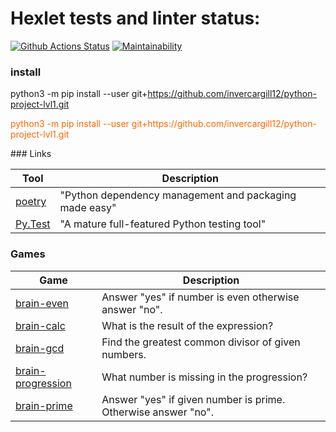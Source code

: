 # Hexlet tests and linter status:

[![Github Actions Status](https://github.com/noreplyyyy/python-project-49/workflows/hexlet-check/badge.svg)](https://github.com/noreplyyyy/python-project-49/actions)
[![Maintainability](https://api.codeclimate.com/v1/badges/ae622f279bc49ff6815b/maintainability)](https://codeclimate.com/github/noreplyyyy/python-project-49/maintainability)
### install
python3 -m pip install --user git+https://github.com/invercargill12/python-project-lvl1.git
<p><span style="color: #ff6600;">python3 -m pip install --user git+https://github.com/invercargill12/python-project-lvl1.git </span></p>
### Links

| Tool                                                                        | Description                                             |
|-----------------------------------------------------------------------------|---------------------------------------------------------|
| [poetry](https://poetry.eustace.io/)                                        | "Python dependency management and packaging made easy"  |
| [Py.Test](https://pytest.org)                                               | "A mature full-featured Python testing tool"            |

### Games

| Game                                                                        | Description                                             |
|-----------------------------------------------------------------------------|---------------------------------------------------------|
|<a href="https://asciinema.org/a/eRVKwRiS9G5Dp0YFEAHltlija">brain-even</a>   |Answer "yes" if number is even otherwise answer "no".    |
|<a href="https://asciinema.org/a/Ya5PbzKqxp7o7A1F7EYYPJqat">brain-calc</a>   |What is the result of the expression?                    |
|<a href="https://asciinema.org/a/c13AuDzjV94L5mTtgaii4yK2f">brain-gcd</a>    |Find the greatest common divisor of given numbers.       |
|<a href="https://asciinema.org/a/zmhBdxlgIuhcIYvCADoDllMgH">brain-progression</a>|What number is missing in the progression?           |
|<a href="https://asciinema.org/a/L5Kzov1pdGkBxXUkQwDxtljs7">brain-prime</a>  |Answer "yes" if given number is prime. Otherwise answer "no".|

